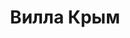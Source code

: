 --- 
title: "Вилла Крым" 
site: "www.villa-crimea.com.ua" 
town: "Алушта" 
tel: ["+38 050-803-91-93, +38 096-741-57-04, +7(964)918-99-59"] 
address: "г.Алушта, ул.Ленина, 37А, 3 этаж" 
mail: "villa-crimea@mail.ru" 
--- 